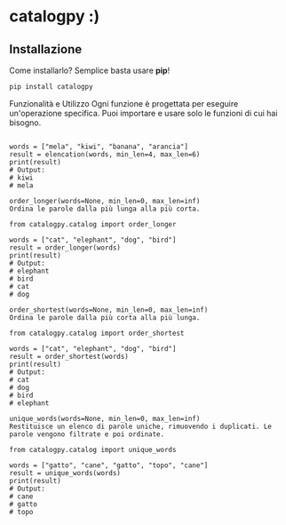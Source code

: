 # catalogpy :)

## Installazione
Come installarlo? Semplice basta usare **pip**!
```bash
pip install catalogpy
```
Funzionalità e Utilizzo
Ogni funzione è progettata per eseguire un'operazione specifica. Puoi importare e usare solo le funzioni di cui hai bisogno.

```from catalogpy.catalog import elencation

words = ["mela", "kiwi", "banana", "arancia"]
result = elencation(words, min_len=4, max_len=6)
print(result)
# Output:
# kiwi
# mela

order_longer(words=None, min_len=0, max_len=inf)
Ordina le parole dalla più lunga alla più corta.

from catalogpy.catalog import order_longer

words = ["cat", "elephant", "dog", "bird"]
result = order_longer(words)
print(result)
# Output:
# elephant
# bird
# cat
# dog

order_shortest(words=None, min_len=0, max_len=inf)
Ordina le parole dalla più corta alla più lunga.

from catalogpy.catalog import order_shortest

words = ["cat", "elephant", "dog", "bird"]
result = order_shortest(words)
print(result)
# Output:
# cat
# dog
# bird
# elephant

unique_words(words=None, min_len=0, max_len=inf)
Restituisce un elenco di parole uniche, rimuovendo i duplicati. Le parole vengono filtrate e poi ordinate.

from catalogpy.catalog import unique_words

words = ["gatto", "cane", "gatto", "topo", "cane"]
result = unique_words(words)
print(result)
# Output:
# cane
# gatto
# topo
```



